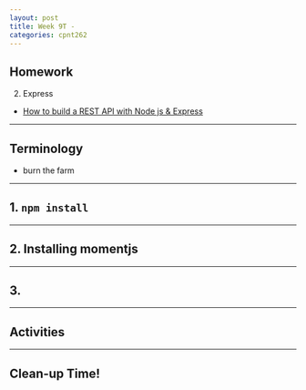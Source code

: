 ```yaml
---
layout: post
title: Week 9T - 
categories: cpnt262
---
```


## Homework
2. Express
  - [How to build a REST API with Node js & Express](https://youtu.be/pKd0Rpw7O48)

---

## Terminology
- burn the farm
---

## 1. `npm install`

---

## 2. Installing momentjs

---

## 3. 

---

## Activities

---

## Clean-up Time!
